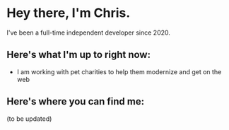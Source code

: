 # Hey there, I'm Chris.

I've been a full-time independent developer since 2020. 

## Here's what I'm up to right now:

- I am working with pet charities to help them modernize and get on the web

## Here's where you can find me:

(to be updated)
